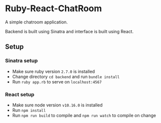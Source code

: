 # Ruby-React-ChatRoom

A simple chatroom application.

Backend is built using Sinatra and interface is built using React.

## Setup

### Sinatra setup

- Make sure ruby version `2.7.0` is installed
- Change directory `cd backend` and run `bundle install`
- Run `ruby app.rb` to serve on `localhost:4567`

### React setup

- Make sure node version `v10.16.0` is installed
- Run `npm install`
- Run `npm run build` to compile and `npm run watch` to compile on change

